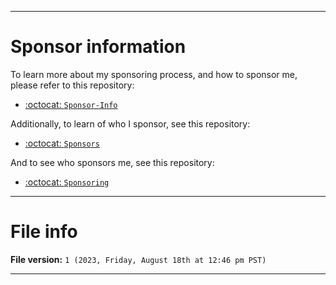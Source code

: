 
***

# Sponsor information

To learn more about my sponsoring process, and how to sponsor me, please refer to this repository:

- [:octocat: `Sponsor-Info`](https://github.com/seanpm2001/Sponsor-info/)

Additionally, to learn of who I sponsor, see this repository:

- [:octocat: `Sponsors`](https://github.com/seanpm2001/Sponsors/)

And to see who sponsors me, see this repository:

- [:octocat: `Sponsoring`](https://github.com/seanpm2001/Sponsoring/)

***

# File info

**File version:** `1 (2023, Friday, August 18th at 12:46 pm PST)`

***
